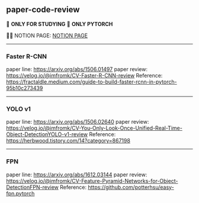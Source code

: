 ## paper-code-review


📌 **ONLY FOR STUDYING** 
📌 **ONLY PYTORCH**  

👩‍💻 NOTION PAGE: [NOTION PAGE](https://imfromk.notion.site/CV-CODE-a07927e461d84faa8a79cad21cd8e94c)  

---
### Faster R-CNN
paper line: https://arxiv.org/abs/1506.01497
paper review: https://velog.io/@imfromk/CV-Faster-R-CNN-review
Reference: https://fractaldle.medium.com/guide-to-build-faster-rcnn-in-pytorch-95b10c273439

---
### YOLO v1
paper line: https://arxiv.org/abs/1506.02640
paper review: https://velog.io/@imfromk/CV-You-Only-Look-Once-Unified-Real-Time-Object-DetectionYOLO-v1-review
Reference: https://herbwood.tistory.com/14?category=867198


---
### FPN
paper line: https://arxiv.org/abs/1612.03144
paper review: https://velog.io/@imfromk/CV-Feature-Pyramid-Networks-for-Object-DetectionFPN-review
Reference: https://github.com/potterhsu/easy-fpn.pytorch

